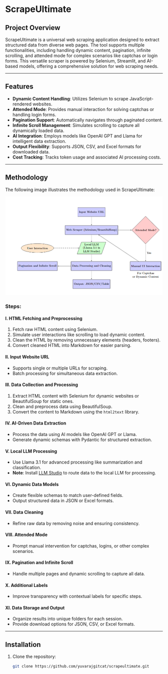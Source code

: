 # ScrapeUltimate

## Project Overview
ScrapeUltimate is a universal web scraping application designed to extract structured data from diverse web pages. The tool supports multiple functionalities, including handling dynamic content, pagination, infinite scrolling, and attended mode for complex scenarios like captchas or login forms. This versatile scraper is powered by Selenium, Streamlit, and AI-based models, offering a comprehensive solution for web scraping needs.

---

## Features
- **Dynamic Content Handling**: Utilizes Selenium to scrape JavaScript-rendered websites.
- **Attended Mode**: Provides manual interaction for solving captchas or handling login forms.
- **Pagination Support**: Automatically navigates through paginated content.
- **Infinite Scroll Management**: Simulates scrolling to capture all dynamically loaded data.
- **AI Integration**: Employs models like OpenAI GPT and Llama for intelligent data extraction.
- **Output Flexibility**: Supports JSON, CSV, and Excel formats for downloaded data.
- **Cost Tracking**: Tracks token usage and associated AI processing costs.

---

## Methodology
The following image illustrates the methodology used in ScrapeUltimate:

![Methodology](https://github.com/yuvarajgitcat/ScrapeUltimate/blob/master/assets/methodology.png)

### Steps:

#### I. HTML Fetching and Preprocessing
1. Fetch raw HTML content using Selenium.
2. Simulate user interactions like scrolling to load dynamic content.
3. Clean the HTML by removing unnecessary elements (headers, footers).
4. Convert cleaned HTML into Markdown for easier parsing.

#### II. Input Website URL
- Supports single or multiple URLs for scraping.
- Batch processing for simultaneous data extraction.

#### III. Data Collection and Processing
1. Extract HTML content with Selenium for dynamic websites or BeautifulSoup for static ones.
2. Clean and preprocess data using BeautifulSoup.
3. Convert the content to Markdown using the `html2text` library.

#### IV. AI-Driven Data Extraction
- Process the data using AI models like OpenAI GPT or Llama.
- Generate dynamic schemas with Pydantic for structured extraction.

#### V. Local LLM Processing
- Use Llama 3.1 for advanced processing like summarization and classification.
- **Note**: Install [LLM Studio](https://lmstudio.ai) to route data to the local LLM for processing.

#### VI. Dynamic Data Models
- Create flexible schemas to match user-defined fields.
- Output structured data in JSON or Excel formats.

#### VII. Data Cleaning
- Refine raw data by removing noise and ensuring consistency.

#### VIII. Attended Mode
- Prompt manual intervention for captchas, logins, or other complex scenarios.

#### IX. Pagination and Infinite Scroll
- Handle multiple pages and dynamic scrolling to capture all data.

#### X. Additional Labels
- Improve transparency with contextual labels for specific steps.

#### XI. Data Storage and Output
- Organize results into unique folders for each session.
- Provide download options for JSON, CSV, or Excel formats.

---

## Installation

1. Clone the repository:
   ```bash
   git clone https://github.com/yuvarajgitcat/scrapeultimate.git
